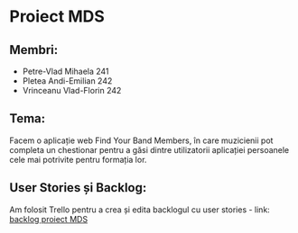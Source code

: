 # Proiect MDS

## Membri:
 - Petre-Vlad Mihaela 241
 - Pletea Andi-Emilian 242
 - Vrinceanu Vlad-Florin 242

## Tema:
Facem o aplicație web Find Your Band Members, în care muzicienii pot completa un chestionar pentru a găsi dintre utilizatorii aplicației persoanele cele mai potrivite pentru formația lor.

## User Stories și Backlog:
Am folosit Trello pentru a crea și edita backlogul cu user stories - link: [backlog proiect MDS](https://trello.com/b/Jl79b3yD/backlog)
